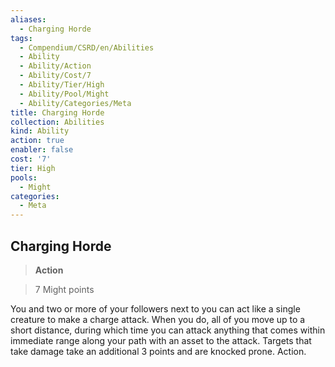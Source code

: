 ```yaml
---
aliases:
  - Charging Horde
tags:
  - Compendium/CSRD/en/Abilities
  - Ability
  - Ability/Action
  - Ability/Cost/7
  - Ability/Tier/High
  - Ability/Pool/Might
  - Ability/Categories/Meta
title: Charging Horde
collection: Abilities
kind: Ability
action: true
enabler: false
cost: '7'
tier: High
pools:
  - Might
categories:
  - Meta
---
```

## Charging Horde    
>**Action**    
>7 Might points  
    
You and two or more of your followers next to you can act like a single creature to make a charge attack. When you do, all of you move up to a short distance, during which time you can attack anything that comes within immediate range along your path with an asset to the attack. Targets that take damage take an additional 3 points and are knocked prone. Action.
